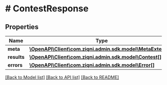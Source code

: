 # # ContestResponse

## Properties

Name | Type | Description | Notes
------------ | ------------- | ------------- | -------------
**meta** | [**\OpenAPI\Client\com.ziqni.admin.sdk.model\MetaExtended**](MetaExtended.md) |  |
**results** | [**\OpenAPI\Client\com.ziqni.admin.sdk.model\Contest[]**](Contest.md) |  | [optional]
**errors** | [**\OpenAPI\Client\com.ziqni.admin.sdk.model\Error[]**](Error.md) |  | [optional]

[[Back to Model list]](../../README.md#models) [[Back to API list]](../../README.md#endpoints) [[Back to README]](../../README.md)
